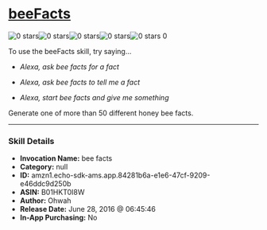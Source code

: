 # [beeFacts](http://alexa.amazon.com/#skills/amzn1.echo-sdk-ams.app.84281b6a-e1e6-47cf-9209-e46ddc9d250b)
![0 stars](../../images/ic_star_border_black_18dp_1x.png)![0 stars](../../images/ic_star_border_black_18dp_1x.png)![0 stars](../../images/ic_star_border_black_18dp_1x.png)![0 stars](../../images/ic_star_border_black_18dp_1x.png)![0 stars](../../images/ic_star_border_black_18dp_1x.png) 0

To use the beeFacts skill, try saying...

* *Alexa, ask bee facts for a fact*

* *Alexa, ask bee facts to tell me a fact*

* *Alexa, start bee facts and give me something*

Generate one of more than 50 different honey bee facts.

***

### Skill Details

* **Invocation Name:** bee facts
* **Category:** null
* **ID:** amzn1.echo-sdk-ams.app.84281b6a-e1e6-47cf-9209-e46ddc9d250b
* **ASIN:** B01HKT0I8W
* **Author:** Ohwah
* **Release Date:** June 28, 2016 @ 06:45:46
* **In-App Purchasing:** No

